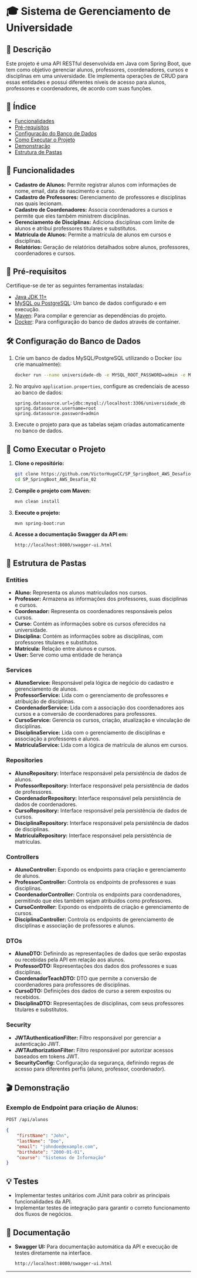 
# 🎓 Sistema de Gerenciamento de Universidade

## 📝 Descrição

Este projeto é uma API RESTful desenvolvida em Java com Spring Boot, que tem como objetivo gerenciar alunos, professores, coordenadores, cursos e disciplinas em uma universidade. Ele implementa operações de CRUD para essas entidades e possui diferentes níveis de acesso para alunos, professores e coordenadores, de acordo com suas funções.

## 📑 Índice

- [Funcionalidades](#funcionalidades)
- [Pré-requisitos](#pré-requisitos)
- [Configuração do Banco de Dados](#configuração-do-banco-de-dados)
- [Como Executar o Projeto](#como-executar-o-projeto)
- [Demonstração](#demonstração)
- [Estrutura de Pastas](#estrutura-de-pastas)

## 🚀 Funcionalidades

- **Cadastro de Alunos:** Permite registrar alunos com informações de nome, email, data de nascimento e curso.
- **Cadastro de Professores:** Gerenciamento de professores e disciplinas nas quais lecionam.
- **Cadastro de Coordenadores:** Associa coordenadores a cursos e permite que eles também ministrem disciplinas.
- **Gerenciamento de Disciplinas:** Adiciona disciplinas com limite de alunos e atribui professores titulares e substitutos.
- **Matrícula de Alunos:** Permite a matrícula de alunos em cursos e disciplinas.
- **Relatórios:** Geração de relatórios detalhados sobre alunos, professores, coordenadores e cursos.

## 🧰 Pré-requisitos

Certifique-se de ter as seguintes ferramentas instaladas:

- [Java JDK 11+](https://www.oracle.com/java/technologies/javase-jdk11-downloads.html)
- [MySQL ou PostgreSQL](https://dev.mysql.com/downloads/installer/): Um banco de dados configurado e em execução.
- [Maven](https://maven.apache.org/install.html): Para compilar e gerenciar as dependências do projeto.
- [Docker](https://www.docker.com/): Para configuração do banco de dados através de container.

## 🛠 Configuração do Banco de Dados

1. Crie um banco de dados MySQL/PostgreSQL utilizando o Docker (ou crie manualmente):
   ```bash
   docker run --name universidade-db -e MYSQL_ROOT_PASSWORD=admin -e MYSQL_DATABASE=universidade_db -p 3306:3306 -d mysql:latest
   ```

2. No arquivo `application.properties`, configure as credenciais de acesso ao banco de dados:
   ```properties
   spring.datasource.url=jdbc:mysql://localhost:3306/universidade_db
   spring.datasource.username=root
   spring.datasource.password=admin
   ```

3. Execute o projeto para que as tabelas sejam criadas automaticamente no banco de dados.

## 🚀 Como Executar o Projeto

1. **Clone o repositório:**

    ```bash
    git clone https://github.com/VictorHugoCC/SP_SpringBoot_AWS_Desafio_02.git
    cd SP_SpringBoot_AWS_Desafio_02
    ```

2. **Compile o projeto com Maven:**

    ```bash
    mvn clean install
    ```

3. **Execute o projeto:**

    ```bash
    mvn spring-boot:run
    ```

4. **Acesse a documentação Swagger da API em:**

    ```
    http://localhost:8080/swagger-ui.html
    ```

## 📂 Estrutura de Pastas

### **Entities**

- **Aluno:** Representa os alunos matriculados nos cursos.
- **Professor:** Armazena as informações dos professores, suas disciplinas e cursos.
- **Coordenador:** Representa os coordenadores responsáveis pelos cursos.
- **Curso:** Contém as informações sobre os cursos oferecidos na universidade.
- **Disciplina:** Contém as informações sobre as disciplinas, com professores titulares e substitutos.
- **Matrícula:** Relação entre alunos e cursos.
- **User:** Serve como uma entidade de herança

### **Services**

- **AlunoService:** Responsável pela lógica de negócio do cadastro e gerenciamento de alunos.
- **ProfessorService:** Lida com o gerenciamento de professores e atribuição de disciplinas.
- **CoordenadorService:** Lida com a associação dos coordenadores aos cursos e a conversão de coordenadores para professores.
- **CursoService:** Gerencia os cursos, criação, atualização e vinculação de disciplinas.
- **DisciplinaService:** Lida com o gerenciamento de disciplinas e associação a professores e alunos.
- **MatriculaService:** Lida com a lógica de matrícula de alunos em cursos.

### **Repositories**

- **AlunoRepository:** Interface responsável pela persistência de dados de alunos.
- **ProfessorRepository:** Interface responsável pela persistência de dados de professores.
- **CoordenadorRepository:** Interface responsável pela persistência de dados de coordenadores.
- **CursoRepository:** Interface responsável pela persistência de dados de cursos.
- **DisciplinaRepository:** Interface responsável pela persistência de dados de disciplinas.
- **MatriculaRepository:** Interface responsável pela persistência de matrículas.

### **Controllers**

- **AlunoController:** Expondo os endpoints para criação e gerenciamento de alunos.
- **ProfessorController:** Controla os endpoints de professores e suas disciplinas.
- **CoordenadorController:** Controla os endpoints para coordenadores, permitindo que eles também sejam atribuídos como professores.
- **CursoController:** Expondo os endpoints de criação e gerenciamento de cursos.
- **DisciplinaController:** Controla os endpoints de gerenciamento de disciplinas e associação de professores e alunos.

### **DTOs**

- **AlunoDTO:** Definindo as representações de dados que serão expostas ou recebidas pela API em relação aos alunos.
- **ProfessorDTO:** Representações dos dados dos professores e suas disciplinas.
- **CoordenadorTeachDTO:** DTO que permite a conversão de coordenadores para professores de disciplinas.
- **CursoDTO:** Definições dos dados de curso a serem expostos ou recebidos.
- **DisciplinaDTO:** Representações de disciplinas, com seus professores titulares e substitutos.

### **Security**

- **JWTAuthenticationFilter:** Filtro responsável por gerenciar a autenticação JWT.
- **JWTAuthorizationFilter:** Filtro responsável por autorizar acessos baseados em tokens JWT.
- **SecurityConfig:** Configuração da segurança, definindo regras de acesso para diferentes perfis (aluno, professor, coordenador).

## 🎬 Demonstração

### Exemplo de Endpoint para criação de Alunos:
```bash
POST /api/alunos
```
```json
{
    "firstName": "John",
    "lastName": "Doe",
    "email": "johndoe@example.com",
    "birthdate": "2000-01-01",
    "course": "Sistemas de Informação"
}
```

## 💡 Testes

- Implementar testes unitários com JUnit para cobrir as principais funcionalidades da API.
- Implementar testes de integração para garantir o correto funcionamento dos fluxos de negócios.

## 📄 Documentação

- **Swagger UI:** Para documentação automática da API e execução de testes diretamente na interface.
  ```
  http://localhost:8080/swagger-ui.html
  ```

---
